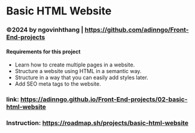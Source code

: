# Basic HTML Website 
### ©2024 by ngovinhthang | https://github.com/adinngo/Front-End-projects

#### Requirements for this project
  * Learn how to create multiple pages in a website.
  * Structure a website using HTML in a semantic way.
  * Structure in a way that you can easily add styles later.
  * Add SEO meta tags to the website.
### link: https://adinngo.github.io/Front-End-projects/02-basic-html-website
### Instruction: https://roadmap.sh/projects/basic-html-website